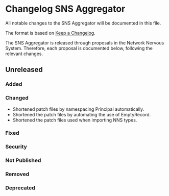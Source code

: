 # Changelog SNS Aggregator

All notable changes to the SNS Aggregator will be documented in this file.

The format is based on [Keep a Changelog](https://keepachangelog.com/en/1.0.0/).

The SNS Aggregator is released through proposals in the Network Nervous System. Therefore, each proposal is documented below, following the relevant changes.

## Unreleased

### Added
### Changed
- Shortened patch files by namespacing Principal automatically.
- Shortened the patch files by automating the use of EmptyRecord.
- Shortened the patch files used when importing NNS types.
### Fixed
### Security
### Not Published
### Removed
### Deprecated
